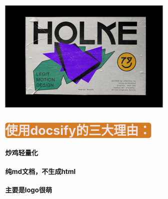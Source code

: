 ![](html_pic/hui.jpg)
<style>g{ font-size:40px; color: #EEE0E5; background: #CD6600; border-radius: 8px; opacity: 85%; }
</style>

# <g>使用docsify的三大理由：

## 炒鸡轻量化

## 纯md文档，不生成html

## 主要是logo很萌

